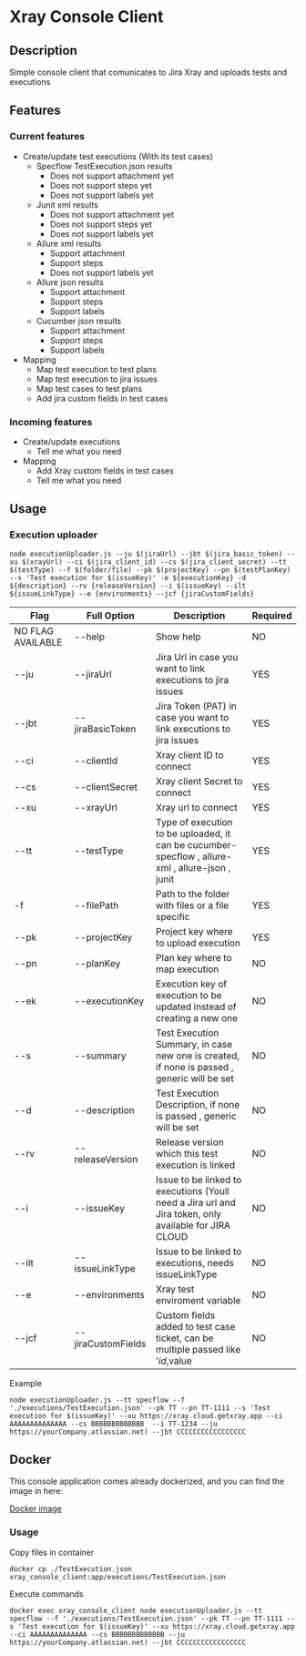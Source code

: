 # Xray Console Client

## Description
Simple console client that comunicates to Jira Xray and uploads tests and executions

## Features

### Current features

 - Create/update test executions (With its test cases)
    - Specflow TestExecution.json results
        - Does not support attachment yet
        - Does not support steps yet
        - Does not support labels yet
    - Junit xml results
        - Does not support attachment yet
        - Does not support steps yet
        - Does not support labels yet
    - Allure xml results
        - Support attachment
        - Support steps
        - Does not support labels yet
    - Allure json results
        - Support attachment
        - Support steps
        - Support labels
    - Cucumber json results
        - Support attachment
        - Support steps
        - Support labels
 - Mapping
    - Map test execution to test plans
    - Map test execution to jira issues
    - Map test cases to test plans
    - Add jira custom fields in test cases

### Incoming features

- Create/update executions
    - Tell me what you need
- Mapping
    - Add Xray custom fields in test cases
    - Tell me what you need

## Usage

### Execution uploader

```
node executionUploader.js --ju $(jiraUrl) --jbt $(jira_basic_token) --xu $(xrayUrl) --ci $(jira_client_id) --cs $(jira_client_secret) --tt $(testType) --f $(folder/file) --pk $(projectKey) --pn $(testPlanKey) --s 'Test execution for $(issueKey)' -e ${executionKey} -d ${description} --rv {releaseVersion} --i $(issueKey) --ilt ${issueLinkType} --e {environments} --jcf {jiraCustomFields}
```

| Flag              | Full Option         | Description                                                                                           | Required |
|-------------------|---------------------|-------------------------------------------------------------------------------------------------------|----------|
| NO FLAG AVAILABLE | --help              | Show help                                                                                             | NO       |
| --ju              | --jiraUrl           | Jira Url in case you want to link executions to jira issues                                           | YES      |
| --jbt             | --jiraBasicToken    | Jira Token (PAT) in case you want to link executions to jira issues                                   | YES      |
| --ci              | --clientId          | Xray client ID to connect                                                                             | YES      |
| --cs              | --clientSecret      | Xray client Secret to connect                                                                         | YES      |
| --xu              | --xrayUrl           | Xray url to connect                                                                                   | YES      |
| --tt              | --testType          | Type of execution to be uploaded, it can be cucumber-specflow , allure-xml , allure-json , junit      | YES      |
| -f                | --filePath          | Path to the folder with files or a file specific                                                      | YES      |
| --pk              | --projectKey        | Project key where to upload execution                                                                 | YES      |
| --pn              | --planKey           | Plan key where to map execution                                                                       | NO       |
| --ek              | --executionKey      | Execution key of execution to be updated instead of creating a new one                                | NO       |
| --s               | --summary           | Test Execution Summary, in case new one is created, if none is passed , generic will be set           | NO       |
| --d               | --description       | Test Execution Description, if none is passed , generic will be set                                   | NO       |
| --rv              | --releaseVersion    | Release version which this test execution is linked                                                   | NO       |
| --i               | --issueKey          | Issue to be linked to executions (Youll need a Jira url and Jira token, only available for JIRA CLOUD | NO       |
| --ilt             | --issueLinkType     | Issue to be linked to executions, needs issueLinkType                                                 | NO       |
| --e               | --environments      | Xray test enviroment variable                                                                         | NO       |
| --jcf             | --jiraCustomFields  | Custom fields added to test case ticket, can be multiple passed like '$id,$value                      | NO       |


Example

```
node executionUploader.js --tt specflow --f './executions/TestExecution.json' --pk TT --pn TT-1111 --s 'Test execution for $(issueKey)' --xu https://xray.cloud.getxray.app --ci AAAAAAAAAAAAAA --cs BBBBBBBBBBBBB  --i TT-1234 --ju https://yourCompany.atlassian.net) --jbt CCCCCCCCCCCCCCCCC
```

## Docker

This console application comes already dockerized, and you can find the image in here:

[Docker image](https://hub.docker.com/repository/docker/marca1234/xray-console-client/general)

### Usage

Copy files in container
```
docker cp ./TestExecution.json xray_console_client:app/executions/TestExecution.json
```

Execute commands
```
docker exec xray_console_client node executionUploader.js --tt specflow --f './executions/TestExecution.json' --pk TT --pn TT-1111 --s 'Test execution for $(issueKey)' --xu https://xray.cloud.getxray.app --ci AAAAAAAAAAAAAA --cs BBBBBBBBBBBBB --ju https://yourCompany.atlassian.net) --jbt CCCCCCCCCCCCCCCCC
```